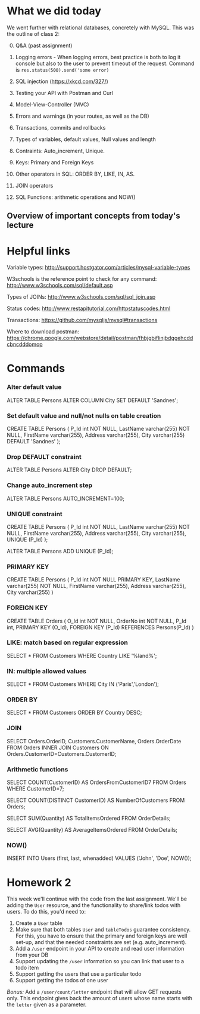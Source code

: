 # What we did today 

We went further with relational databases, concretely with MySQL. This was the outline of class 2:

0. Q&A (past assignment)

1. Logging errors - When logging errors, best practice is both to log it console but also to the user to prevent timeout of the request. Command is `res.status(500).send('some error)`

1. SQL injection (https://xkcd.com/327/)

1. Testing your API with Postman and Curl

2. Model-View-Controller (MVC)

3. Errors and warnings (in your routes, as well as the DB)

4. Transactions, commits and rollbacks

5. Types of variables, default values, Null values and length

6. Contraints: Auto_increment, Unique.

7. Keys: Primary and Foreign Keys

8. Other operators in SQL: ORDER BY, LIKE, IN, AS.

9. JOIN operators

10. SQL Functions: arithmetic operations and NOW()

## Overview of important concepts from today's lecture

# Helpful links 

Variable types: http://support.hostgator.com/articles/mysql-variable-types

W3schools is the reference point to check for any command: http://www.w3schools.com/sql/default.asp

Types of JOINs: http://www.w3schools.com/sql/sql_join.asp

Status codes: http://www.restapitutorial.com/httpstatuscodes.html

Transactions: https://github.com/mysqljs/mysql#transactions

Where to download postman: https://chrome.google.com/webstore/detail/postman/fhbjgbiflinjbdggehcddcbncdddomop

# Commands

### Alter default value

ALTER TABLE Persons ALTER COLUMN City SET DEFAULT 'Sandnes';

### Set default value and null/not nulls on table creation

CREATE TABLE Persons
(
P_Id int NOT NULL,
LastName varchar(255) NOT NULL,
FirstName varchar(255),
Address varchar(255),
City varchar(255) DEFAULT 'Sandnes'
);

### Drop DEFAULT constraint

ALTER TABLE Persons ALTER City DROP DEFAULT;

### Change auto_increment step

ALTER TABLE Persons AUTO_INCREMENT=100;

### UNIQUE constraint

CREATE TABLE Persons
(
P_Id int NOT NULL,
LastName varchar(255) NOT NULL,
FirstName varchar(255),
Address varchar(255),
City varchar(255),
UNIQUE (P_Id)
);

ALTER TABLE Persons
ADD UNIQUE (P_Id);

### PRIMARY KEY

CREATE TABLE Persons
(
P_Id int NOT NULL PRIMARY KEY,
LastName varchar(255) NOT NULL,
FirstName varchar(255),
Address varchar(255),
City varchar(255)
)

### FOREIGN KEY

CREATE TABLE Orders
(
O_Id int NOT NULL,
OrderNo int NOT NULL,
P_Id int,
PRIMARY KEY (O_Id),
FOREIGN KEY (P_Id) REFERENCES Persons(P_Id)
)

### LIKE: match based on regular expression

SELECT * FROM Customers
WHERE Country LIKE '%land%';

### IN: multiple allowed values

SELECT * FROM Customers
WHERE City IN ('Paris','London');

### ORDER BY

SELECT * FROM Customers
ORDER BY Country DESC;

### JOIN

SELECT Orders.OrderID, Customers.CustomerName, Orders.OrderDate
FROM Orders
INNER JOIN Customers
ON Orders.CustomerID=Customers.CustomerID;

### Arithmetic functions

SELECT COUNT(CustomerID) AS OrdersFromCustomerID7 FROM Orders
WHERE CustomerID=7;

SELECT COUNT(DISTINCT CustomerID) AS NumberOfCustomers FROM Orders;

SELECT SUM(Quantity) AS TotalItemsOrdered FROM OrderDetails;

SELECT AVG(Quantity) AS AverageItemsOrdered FROM OrderDetails;

### NOW()

INSERT INTO Users (first, last, whenadded) VALUES ('John', 'Doe', NOW());


# Homework 2
This week we'll continue with the code from the last assignment. We'll be adding the `User` resource, and the functionality to share/link todos with users. To do this, you'd need to:

1. Create a `User` table
2. Make sure that both tables `User` and `tableTodos` guarantee consistency. For this, you have to ensure that the primary and foreign keys are well set-up, and that the needed constraints are set (e.g. auto_increment).
3. Add a `/user` endpoint in your API to create and read user information from your DB
4. Support updating the `/user` information so you can link that user to a todo item
5. Support getting the users that use a particular todo
6. Support getting the todos of one user

*Bonus:* Add a `/user/count/letter` endpoint that will allow GET requests only. This endpoint gives back the amount of users whose name starts with the `letter` given as a parameter. 
